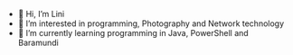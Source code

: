 - 👋 Hi, I’m Lini
- 👀 I’m interested in programming, Photography and Network technology
- 🌱 I’m currently learning programming in Java, PowerShell and Baramundi

<!---
EinLini/EinLini is a ✨ special ✨ repository because its `README.md` (this file) appears on your GitHub profile.
You can click the Preview link to take a look at your changes.
--->
